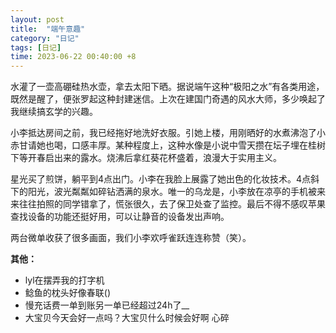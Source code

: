 ```yaml
---
layout: post
title:  "端午意趣"
category: "日记"
tags: [日记]
time: 2023-06-22 00:40:00 +8
---
```

水灌了一壶高硼硅热水壶，拿去太阳下晒。据说端午这种“极阳之水”有各类用途，既然是醒了，便张罗起这种封建迷信。上次在建国门奇遇的风水大师，多少唤起了我继续搞玄学的兴趣。

小李抵达房间之前，我已经拖好地洗好衣服。引她上楼，用刚晒好的水煮沸泡了小赤甘请她也喝，口感丰厚。某种程度上，这种水像是小说中雪天攒在坛子埋在桂树下等开春启出来的露水。烧沸后拿红葵花杯盛着，浪漫大于实用主义。

星光买了煎饼，躺平到4点出门。小李在我脸上展露了她出色的化妆技术。4点斜下的阳光，波光粼粼如碎钻洒满的泉水。唯一的乌龙是，小李放在凉亭的手机被来来往往拍照的同学错拿了，慌张很久，去了保卫处查了监控。最后不得不感叹苹果查找设备的功能还挺好用，可以让静音的设备发出声响。

两台微单收获了很多画面，我们小李欢呼雀跃连连称赞（笑）。

**其他：**
- lyl在摆弄我的打字机
- 鲶鱼的枕头好像春联()
- 慢充话费一单到账另一单已经超过24h了__
- 大宝贝今天会好一点吗？大宝贝什么时候会好啊 心碎
